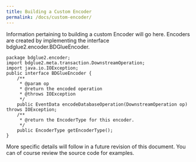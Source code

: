 ```yaml
---
title: Building a Custom Encoder
permalink: /docs/custom-encoder/
---
```

Information pertaining to building a custom Encoder will go here. Encoders are created by implementing the interface bdglue2.encoder.BDGlueEncoder. 

```
package bdglue2.encoder;
import bdglue2.meta.transaction.DownstreamOperation;
import java.io.IOException;
public interface BDGlueEncoder {
    /**
     * @param op
     * @return the encoded operation
     * @throws IOException
     */
    public EventData encodeDatabaseOperation(DownstreamOperation op) throws IOException;
    /**
     * @return the EncoderType for this encoder.
     */
    public EncoderType getEncoderType();
}
```

More specific details will follow in a future revision of this document. You can of course review the source code for examples.

